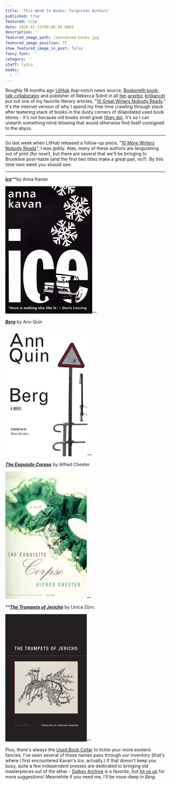 ```yaml
---
title: 'This Week In Books: Forgotten Authors'
published: true
featured: true
date: 2016-01-15T09:00:00.000Z
description: ''
featured_image_path: /abandoned-books.jpg
featured_image_position: 75
show_featured_image_in_post: false
fancy_font: ''
category: ''
staff: lydia
books:
  - ''
---
```


Roughly 18 months ago [LitHub](http://lithub.com/) (top-notch news source, [Booksmith book-talk collaborator](http://lithub.com/?s=brookline+booksmith) and publisher of Rebecca Solnit in all [her](http://lithub.com/rebecca-solnit-the-case-of-the-missing-perpetrator/) [acerbic](http://lithub.com/men-explain-lolita-to-me/) [brilliance](http://lithub.com/80-books-no-woman-should-read/)) put out one of my favorite literary articles, "[10 Great Writers Nobody Reads](http://lithub.com/ten-great-writers-nobody-reads/)." It's the internet version of why I spend my free time crawling through stack after teetering stack of books in the dusty corners of dilapidated used book stores - it's not because old books smell great ([they do](http://emilygould.tumblr.com/post/86237068875/three-fragrances-for-people-who-love-old-book)), it's so I can unearth something mind-blowing that would otherwise find itself consigned to the abyss.

---

So last week when LitHub released a follow-up piece, "[10 More Writers Nobody Reads](http://lithub.com/10-more-writers-nobody-reads/)", I was giddy. Alas, many of these authors are languishing out of print (for now!), but there are several that we'll be bringing to Brookline post-haste (and the first two titles make a great pair, no?). By this time next week you should see:

---

***[Ice](http://www.brooklinebooksmith-shop.com/book/9780720612684)***\*\*by Anna Kavan

![](/uploads/versions/9780720612684---x----273-400x---.jpg)—

[***Berg***](http://www.brooklinebooksmith-shop.com/book/9781564783028) by Ann Quin

![](/uploads/versions/9781564783028---x----258-400x---.jpg)—

[***The Exquisite Corpse***](http://www.brooklinebooksmith-shop.com/book/9781574231977) by Alfred Chester

![](/uploads/versions/9781574231977---x----256-400x---.jpg)—

*\*\**[***The Trumpets of Jericho***](http://www.brooklinebooksmith-shop.com/book/9781939663092) by Unica Z&uuml;rn.

![](/uploads/versions/9781939663092---x----256-400x---.jpg)—

Plus, there's always the [Used Book Cellar](http://www.brooklinebooksmith.com/used-books/) to tickle your more esoteric fancies. I've seen several of these names pass through our inventory (that's where I first encountered Kavan's *Ice*, actually.) If that doesn't keep you busy, quite a few independent presses are dedicated to bringing old masterpieces out of the ether - [Dalkey Archive](http://www.dalkeyarchive.com/) is a favorite, but [hit us up](https://twitter.com/smallpressbkcb) for more suggestions! Meanwhile if you need me, I'll be nose-deep in *Berg*.